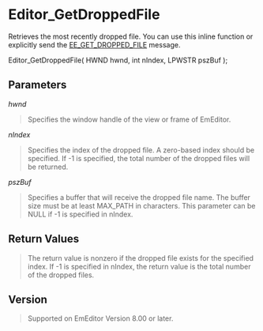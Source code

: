 # Editor\_GetDroppedFile

Retrieves the most recently dropped file. You can use this inline function or explicitly send the [EE\_GET\_DROPPED\_FILE](../message/ee_get_dropped_file)
message.

Editor\_GetDroppedFile( HWND hwnd, int nIndex, LPWSTR pszBuf );

## Parameters

_hwnd_

> Specifies the window handle of the view or frame of EmEditor.

_nIndex_

> Specifies the index of the dropped file. A zero-based index should be specified. If -1 is specified, the total number of the dropped files will be returned.

_pszBuf_

> Specifies a buffer that will receive the dropped file name. The buffer size must be at least MAX\_PATH in characters. This parameter can be NULL if -1 is specified in nIndex.

## Return Values

> The return value is nonzero if the dropped file exists for
> the specified index. If -1 is specified in nIndex, the return value is the
> total number of the dropped files.

## Version

> Supported on EmEditor Version 8.00 or later.
